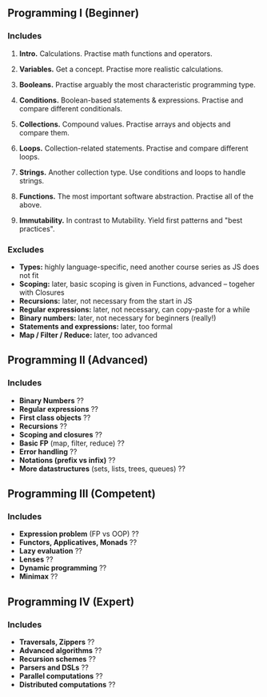 ## Programming I (Beginner)

### Includes

1. **Intro.** Calculations. Practise math functions and operators.

2. **Variables.** Get a concept. Practise more realistic calculations.

3. **Booleans.** Practise arguably the most characteristic programming type.

4. **Conditions.** Boolean-based statements & expressions. Practise and compare different conditionals.

5. **Collections.** Compound values. Practise arrays and objects and compare them.

6. **Loops.** Collection-related statements. Practise and compare different loops.

7. **Strings.** Another collection type. Use conditions and loops to handle strings.

8. **Functions.** The most important software abstraction. Practise all of the above.

9. **Immutability.** In contrast to Mutability. Yield first patterns and "best practices".

### Excludes

- **Types:** highly language-specific, need another course series as JS does not fit
- **Scoping:** later, basic scoping is given in Functions, advanced – togeher with Closures
- **Recursions:** later, not necessary from the start in JS
- **Regular expressions:** later, not necessary, can copy-paste for a while
- **Binary numbers:** later, not necessary for beginners (really!)
- **Statements and expressions:** later, too formal
- **Map / Filter / Reduce:** later, too advanced

## Programming II (Advanced)

### Includes

- **Binary Numbers** ??
- **Regular expressions** ??
- **First class objects** ??
- **Recursions** ??
- **Scoping and closures** ??
- **Basic FP** (map, filter, reduce) ??
- **Error handling** ??
- **Notations (prefix vs infix)** ??
- **More datastructures** (sets, lists, trees, queues) ??

## Programming III (Competent)

### Includes

- **Expression problem** (FP vs OOP) ??
- **Functors, Applicatives, Monads** ??
- **Lazy evaluation** ??
- **Lenses** ??
- **Dynamic programming** ??
- **Minimax** ??

## Programming IV (Expert)

### Includes

- **Traversals, Zippers** ??
- **Advanced algorithms** ??
- **Recursion schemes** ??
- **Parsers and DSLs** ??
- **Parallel computations** ??
- **Distributed computations** ??
